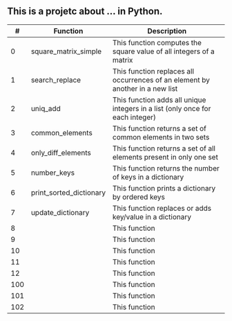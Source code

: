 ## This is a projetc about ... in Python.

| # | Function | Description |
| --- | ------ | ------ |
| 0 | square_matrix_simple | This function computes the square value of all integers of a matrix |
| 1 | search_replace | This function replaces all occurrences of an element by another in a new list |
| 2 | uniq_add | This function adds all unique integers in a list (only once for each integer) |
| 3 | common_elements | This function  returns a set of common elements in two sets |
| 4 | only_diff_elements | This function returns a set of all elements present in only one set |
| 5 | number_keys | This function returns the number of keys in a dictionary |
| 6 | print_sorted_dictionary | This function prints a dictionary by ordered keys |
| 7 | update_dictionary | This function  replaces or adds key/value in a dictionary |
| 8 |  | This function  |
| 9 |  | This function  |
| 10 |  | This function  |
| 11 |  | This function  |
| 12 |  | This function  |
| 100 |  | This function  |
| 101 |  | This function  |
| 102 |  | This function  |
